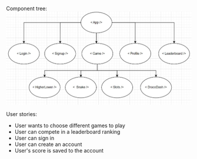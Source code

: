 Component tree:
![Component tree](Component-tree-for-project.jpg)

User stories:
- User wants to choose different games to play
- User can compete in a leaderboard ranking
- User can sign in
- User can create an account
- User's score is saved to the account
